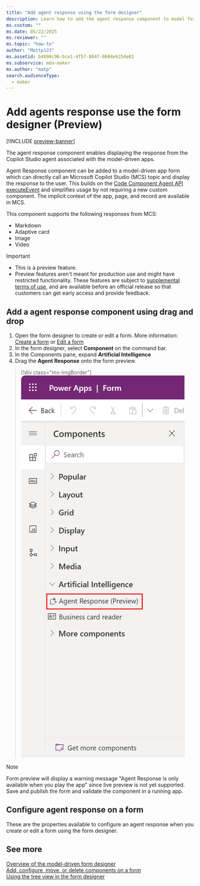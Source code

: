 ```yaml
---
title: "Add agent response using the form designer" 
description: Learn how to add the agent response component to model forms to call Copilot Studio topics.
ms.custom: ""
ms.date: 05/22/2025
ms.reviewer: ""
ms.topic: "how-to"
author: "Mattp123"
ms.assetid: b4098c96-bce1-4f57-804f-8694e6254e81
ms.subservice: mda-maker
ms.author: "matp"
search.audienceType: 
  - maker
---
```

# Add agents response use the form designer (Preview)

[!INCLUDE [preview-banner](~/../shared-content/shared/preview-includes/preview-banner.md)]

The agent response component enables displaying the response from the Copilot Studio agent associated with the model-driven apps.


Agent Response component can be added to a model-driven app form which can directly call an Microsoft Copilot Studio (MCS) topic and display the response to the user. This builds on the [Code Component Agent API executeEvent](developer/component-framework/bring-intelligence-using-agent-apis) and simplifies usage by not requiring a new custom component.  The implicit context of the app, page, and record are available in MCS.

This component supports the following responses from MCS:

* Markdown
* Adaptive card
* Image
* Video

> [!IMPORTANT]
>
> - This is a preview feature.
> - Preview features aren't meant for production use and might have restricted functionality. These features are subject to [supplemental terms of use](https://go.microsoft.com/fwlink/?linkid=2216214), and are available before an official release so that customers can get early access and provide feedback.

## Add a agent response component using drag and drop

1. Open the form designer to create or edit a form. More information: [Create a form](create-and-edit-forms#create-a-form) or [Edit a form](create-and-edit-forms#edit-a-form)
1. In the form designer, select **Component** on the command bar.
1. In the Components pane, expand **Artificial Intelligence**
1. Drag the **Agent Response** onto the form preview.

> [!div class="mx-imgBorder"]
> ![Agent Response in components pane](media/form-designer-add-configure-agent-response/form-designer-components-agent-response.png "Agent Response in components pane")

> [!NOTE]
> Form preview will display a warning message "Agent Response is only available when you play the app" since live preview is not yet supported. Save and publish the form and validate the component in a running app.

## Configure agent response on a form

These are the properties available to configure an agent response when you create or edit a form using the form designer.

## See more

[Overview of the model-driven form designer](form-designer-overview.md)<br/>
[Add, configure, move, or delete components on a form](add-move-configure-or-delete-components-on-form.md)<br/>
[Using the tree view in the form designer](using-tree-view-on-form.md)
